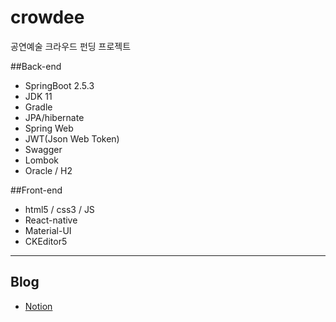 # crowdee
공연예술 크라우드 펀딩 프로젝트

##Back-end
* SpringBoot 2.5.3
* JDK 11
* Gradle
* JPA/hibernate
* Spring Web
* JWT(Json Web Token)
* Swagger
* Lombok
* Oracle / H2

##Front-end
* html5 / css3 / JS
* React-native
* Material-UI
* CKEditor5

***

## Blog

* [Notion](https://www.notion.so/39f818016eff40f0ba0c5e52af4d859a)


